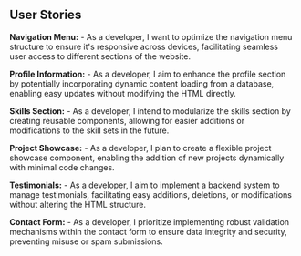 ## User Stories

**Navigation Menu:**
    - As a developer, I want to optimize the navigation menu structure to ensure it's responsive across devices, facilitating seamless user access to different sections of the website.

**Profile Information:**
    - As a developer, I aim to enhance the profile section by potentially incorporating dynamic content loading from a database, enabling easy updates without modifying the HTML directly.

**Skills Section:**
    - As a developer, I intend to modularize the skills section by creating reusable components, allowing for easier additions or modifications to the skill sets in the future.

**Project Showcase:**
    - As a developer, I plan to create a flexible project showcase component, enabling the addition of new projects dynamically with minimal code changes.
        
**Testimonials:**
    - As a developer, I aim to implement a backend system to manage testimonials, facilitating easy additions, deletions, or modifications without altering the HTML structure.

**Contact Form:**
    - As a developer, I prioritize implementing robust validation mechanisms within the contact form to ensure data integrity and security, preventing misuse or spam submissions.
